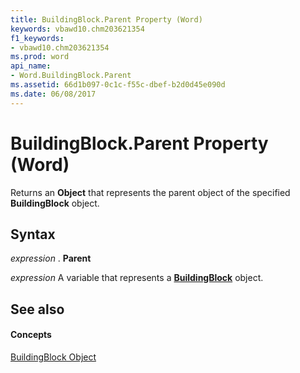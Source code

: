 ```yaml
---
title: BuildingBlock.Parent Property (Word)
keywords: vbawd10.chm203621354
f1_keywords:
- vbawd10.chm203621354
ms.prod: word
api_name:
- Word.BuildingBlock.Parent
ms.assetid: 66d1b097-0c1c-f55c-dbef-b2d0d45e090d
ms.date: 06/08/2017
---
```



# BuildingBlock.Parent Property (Word)

Returns an  **Object** that represents the parent object of the specified **BuildingBlock** object.


## Syntax

 _expression_ . **Parent**

 _expression_ A variable that represents a **[BuildingBlock](Word.BuildingBlock.md)** object.


## See also


#### Concepts


[BuildingBlock Object](Word.BuildingBlock.md)

